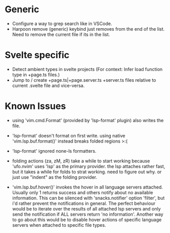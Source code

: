 # Generic

- Configure a way to grep search like in VSCode.
- Harpoon remove (generic) keybind just removes from the end of the list. Need to remove the current file if its in the list.

# Svelte specific

- Detect ambient types in svelte projects (For context: Infer load function type in +page.ts files.)
- Jump to / create +page.ts|+page.server.ts +server.ts files relative to current .svelte file and vice-versa.

# Known Issues

- using 'vim.cmd.Format' (provided by 'lsp-format' plugin) also writes the file.

- 'lsp-format' doesn't format on first write. using native 'vim.lsp.buf.format()' instead breaks folded regions >:(

- 'lsp-format' ignored none-ls formatters.

- folding actions (za, zM, zR) take a while to start working because 'ufo.nvim' uses 'lsp' as the primary provider. the lsp attaches rather fast, but it takes a while for folds to strat working. need to figure out why. or just use "indent" as the folding provider.

- 'vim.lsp.buf.hover()' invokes the hover in all language servers attached. Usually only 1 returns success and others notify about no available information.
  This can be silenced with 'snacks.notifier' option 'filter', but i'd rather prevent the notifications in general.
  The perfect behaviour would be to iterate over the results of all attached lsp servers and only send the notification if ALL servers return 'no information'.
  Another way to go about this would be to disable hover actions of specific language servers when attached to specific file types.
